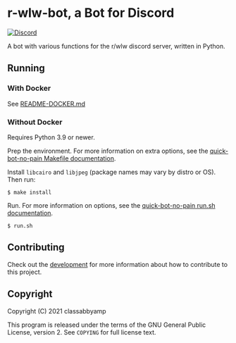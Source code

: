 # r-wlw-bot, a Bot for Discord

[![Discord](https://discordapp.com/api/guilds/837744723183140924/widget.png?style=shield)](https://discord.gg/YrJWRrND7T)

A bot with various functions for the r/wlw discord server, written in Python.

## Running

### With Docker

See [README-DOCKER.md](./README-DOCKER.md)

### Without Docker

Requires Python 3.9 or newer.

Prep the environment. For more information on extra options, see the [quick-bot-no-pain Makefile documentation](https://github.com/0x5c/quick-bot-no-pain/blob/master/docs/makefile.md).

Install `libcairo` and `libjpeg` (package names may vary by distro or OS). Then run:

```
$ make install
```

Run. For more information on options, see the [quick-bot-no-pain run.sh documentation](https://github.com/0x5c/quick-bot-no-pain/blob/master/docs/run.sh.md).

```
$ run.sh
```

## Contributing

Check out the [development](/DEVELOPING.md) for more information about how to contribute to this project.

## Copyright

Copyright (C) 2021 classabbyamp

This program is released under the terms of the GNU General Public License,
version 2. See `COPYING` for full license text.
